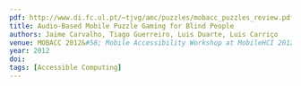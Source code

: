 ```yaml
---
pdf: http://www.di.fc.ul.pt/~tjvg/amc/puzzles/mobacc_puzzles_review.pdf
title: Audio-Based Mobile Puzzle Gaming for Blind People
authors: Jaime Carvalho, Tiago Guerreiro, Luis Duarte, Luis Carriço
venue: MOBACC 2012&#58; Mobile Accessibility Workshop at MobileHCI 2012, San Francisco, USA, September 2012
year: 2012
doi: 
tags: [Accessible Computing]
---
```

